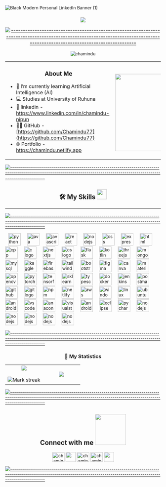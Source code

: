 <table align="center" width=700></table>


![Black Modern Personal LinkedIn Banner (1)](https://github.com/Chamindu77/Chamindu77/assets/117502200/4ecb0113-d539-4420-b372-eba5fc16c8de)



<h3 align="center"><img src="https://readme-typing-svg.herokuapp.com?lines=Thank+You+for+taking+the+time+to+view+my+GitHub+Profile...&center=true&width=700&height=45">



[![-----------------------------------------------------------------------------------------------------------------------------------------------------------------------------](
https://raw.githubusercontent.com/andreasbm/readme/master/assets/lines/aqua.png)](https://github.com/BaseMax?tab=repositories)

</h3> <p align="center"> <img src="https://komarev.com/ghpvc/?username=chamindu77&label=Profile%20views&color=0e75b6&style=flat" alt="chamindu" /> </p>



<table align="center">
<tr border="none">
<td  hegth="100%" align="left">
<h3 align="center"> About Me </h3>
  
- 🌱 I’m currently learning Artificial Intelligence (AI)
- 💻 Studies at University of Ruhuna
- 📌 linkedin - https://www.linkedin.com/in/chamindu-nipun
- 👨‍💻 GitHub - [https://github.com/Chamindu77](https://github.com/Chamindu77)
- 🌐 Portfolio - https://chamindu.netlify.app
</td>
<td hegth="100%" align="left">

<picture> <img align="right" src="https://github.com/7oSkaaa/7oSkaaa/blob/main/Images/Right_Side.gif?raw=true" width = 250px></picture>

  </td>
</tr>
</table>



[![-----------------------------------------------------------------------------------------------------------------------------------------------------------------------------](
https://raw.githubusercontent.com/andreasbm/readme/master/assets/lines/aqua.png)](https://github.com/BaseMax?tab=repositories)

<h2 align="center"> 🛠️ My Skills <img src = "https://media2.giphy.com/media/QssGEmpkyEOhBCb7e1/giphy.gif?cid=ecf05e47a0n3gi1bfqntqmob8g9aid1oyj2wr3ds3mg700bl&rid=giphy.gif" width = 32px> </h2>

---


[![-----------------------------------------------------------------------------------------------------------------------------------------------------------------------------](
https://raw.githubusercontent.com/andreasbm/readme/master/assets/lines/aqua.png)](https://github.com/BaseMax?tab=repositories)




<div align="left">
  <img width="6" />
<img src="https://skillicons.dev/icons?i=py" height="40" alt="python logo"  />
  <img width="13" />
<img src="https://skillicons.dev/icons?i=java" height="40" alt="java logo"  />
  <img width="13" />
<img src="https://skillicons.dev/icons?i=js" height="40" alt="javascript logo"  />
  <img width="13" />
<img src="https://skillicons.dev/icons?i=react" height="40" alt="react logo"  />
  <img width="13" />
<img src="https://skillicons.dev/icons?i=nodejs" height="40" alt="nodejs logo"  />
  <img width="13" />
<img src="https://skillicons.dev/icons?i=css" height="40" alt="css logo"  />
  <img width="13" />
<img src="https://skillicons.dev/icons?i=express" height="40" alt="express logo"  />
  <img width="13" />
<img src="https://skillicons.dev/icons?i=html" height="40" alt="html logo"  />
  <img width="13" />
<img src="https://skillicons.dev/icons?i=cpp" height="40" alt="cpp logo"  />
  <img width="13" />
<img src="https://skillicons.dev/icons?i=c" height="40" alt="c logo"  />
  <img width="13" />
<img src="https://skillicons.dev/icons?i=nextjs" height="40" alt="nextjs logo"  />
  <img width="13" />
<img src="https://skillicons.dev/icons?i=cs" height="40" alt="cs logo"  />
  <img width="13" />
<img src="https://skillicons.dev/icons?i=flask" height="40" alt="flask logo"  />
  <img width="13" />
<img src="https://skillicons.dev/icons?i=kotlin" height="40" alt="kotlin logo"  />
  <img width="13" />
<img src="https://skillicons.dev/icons?i=threejs" height="40" alt="threejs logo"  />
  <img width="13" />
<img src="https://skillicons.dev/icons?i=mongodb" height="40" alt="mongodb logo"  />
  <img width="13" />
<img src="https://skillicons.dev/icons?i=mysql" height="40" alt="mysql logo"  />
<img width="13" />
<img src="https://cdn.simpleicons.org/kaggle" height="40" alt="kaggle logo"  />
<img width="13" />
<img src="https://skillicons.dev/icons?i=firebase" height="40" alt="firebase logo"  />
<img width="13" />
<img src="https://skillicons.dev/icons?i=tailwind" height="40" alt="tailwind logo"  />
<img width="13" />
<img src="https://cdn.simpleicons.org/bootstrap/7952B3" height="40" alt="bootstrap logo"  />
<img width="13" />
<img src="https://skillicons.dev/icons?i=figma" height="40" alt="figma logo"  />
<img width="13" />
<img src="https://cdn.simpleicons.org/canva" height="40" alt="canva logo"  />
<img width="13" />
<img src="https://skillicons.dev/icons?i=materialui" height="40" alt="material ui logo"  />
<img width="13" />
<img src="https://skillicons.dev/icons?i=opencv" height="40" alt="opencv logo"  />
<img width="13" />
<img src="https://skillicons.dev/icons?i=pytorch" height="40" alt="pytorch logo"  />
<img width="13" />
<img src="https://skillicons.dev/icons?i=tensorflow" height="40" alt="tensorflow logo"  />
<img width="13" />
<img src="https://skillicons.dev/icons?i=sklearn" height="40" alt="sklearn logo"  />
<img width="13" />
<img src="https://seaborn.pydata.org/_images/logo-mark-lightbg.svg" height="40" alt="typescript logo"  />
<img width="13" />
<img src="https://skillicons.dev/icons?i=docker" height="40" alt="docker logo"  />
<img width="13" />
<img src="https://skillicons.dev/icons?i=jenkins" height="40" alt="jenkins logo"  />
<img width="13" />
<img src="https://skillicons.dev/icons?i=postman" height="40" alt="postman logo"  />
<img width="13" />
<img src="https://skillicons.dev/icons?i=github" height="40" alt="github logo"  />
<img width="13" />
<img src="https://skillicons.dev/icons?i=git" height="40" alt="git logo"  />
<img width="13" />
<img src="https://skillicons.dev/icons?i=npm" height="40" alt="npm logo"  />
<img width="13" />
<img src="https://skillicons.dev/icons?i=netlify" height="40" alt="netlify logo"  />
<img width="13" />
<img src="https://skillicons.dev/icons?i=aws" height="40" alt="aws logo"  />
<img width="13" />
<img src="https://skillicons.dev/icons?i=windows" height="40" alt="windows logo"  />
<img width="13" />
<img src="https://skillicons.dev/icons?i=linux" height="40" alt="linux logo"  />
<img width="13" />
<img src="https://skillicons.dev/icons?i=ubuntu" height="40" alt="ubuntu logo"  />
<img width="13" />
<img src="https://user-images.githubusercontent.com/25181517/117269608-b7dcfb80-ae58-11eb-8e66-6cc8753553f0.png" height="40" alt="android logo"  />
<img width="13" />
<img src="https://skillicons.dev/icons?i=vscode" height="40" alt="vscode logo"  />
<img width="13" />
<img src="https://skillicons.dev/icons?i=anaconda" height="40" alt="anaconda logo"  />
<img width="13" />
<img src="https://skillicons.dev/icons?i=visualstudio" height="40" alt="visualstudio logo"  />
<img width="13" />
<img src="https://skillicons.dev/icons?i=androidstudio" height="40" alt="androidstudio logo"  />
<img width="13" />
<img src="https://skillicons.dev/icons?i=eclipse" height="40" alt="eclipse logo"  />
<img width="13" />
<img src="https://skillicons.dev/icons?i=pycharm" height="40" alt="pycharm logo"  />
<img width="13" />
<img src="https://user-images.githubusercontent.com/25181517/183914128-3fc88b4a-4ac1-40e6-9443-9a30182379b7.png" height="40" alt="nodejs logo"  />
<img width="13" />
<img src="https://user-images.githubusercontent.com/25181517/192107854-765620d7-f909-4953-a6da-36e1ef69eea6.png" height="40" alt="nodejs logo"  />
<img width="13" />
<img src="https://user-images.githubusercontent.com/25181517/183912952-83784e94-629d-4c34-a961-ae2ae795b662.png" height="40" alt="nodejs logo"  />
<img width="13" />
<img src="https://user-images.githubusercontent.com/25181517/183868728-b2e11072-00a5-47e2-8a4e-4ebbb2b8c554.png"  height="40" alt="nodejs logo"  />
<img width="13" />
<img src="https://user-images.githubusercontent.com/25181517/192106593-610ee31c-995e-4f24-b8e1-0f18eead6fae.png"  height="40" alt="nodejs logo"  />
<img width="13" />


 

[![-----------------------------------------------------------------------------------------------------------------------------------------------------------------------------](
https://raw.githubusercontent.com/andreasbm/readme/master/assets/lines/aqua.png)](https://github.com/BaseMax?tab=repositories)


<h3 align="center"> 🚀 My Statistics </h3>
<p align="center">
<table align="center">
<tr border="none">
<td width="50%" align="center">
  
  <img  align="center"  src="https://github-readme-stats.vercel.app/api?username=chamindu77&theme=dark&show_icons=true&count_private=true" />
  <br></br>
  <img  title="🔥 Get streak stats for your profile at git.io/streak-stats" alt="Mark streak" src="https://github-readme-streak-stats.herokuapp.com/?user=chamindu77&theme=dark&hide_border=false" /> 
</td>
<td width="50%" align="center">

  <img  align="center"  src="https://github-readme-stats.anuraghazra1.vercel.app/api/top-langs/?username=chamindu77&theme=dark&hide_border=false&no-bg=true&no-frame=true&langs_count=10"/>
  
  </td>
</tr>
</table>

[![-----------------------------------------------------------------------------------------------------------------------------------------------------------------------------](
https://raw.githubusercontent.com/andreasbm/readme/master/assets/lines/aqua.png)](https://github.com/BaseMax?tab=repositories)



<h2 align="center"> Connect with me <img src='https://raw.githubusercontent.com/ShahriarShafin/ShahriarShafin/main/Assets/handshake.gif' width="100px"> </h2>
<p align="center">
<a href="https://linkedin.com/in/chamindu nipun" target="blank"><img align="center" src="https://raw.githubusercontent.com/rahuldkjain/github-profile-readme-generator/master/src/images/icons/Social/linked-in-alt.svg" alt="chamindu nipun" height="30" width="40" /></a>
<a href = 'https://github.com/Chamindu77'> <img width = '32px' align= 'center' src="https://raw.githubusercontent.com/rahulbanerjee26/githubAboutMeGenerator/main/icons/github.svg"/></a>
<a href="https://fb.com/chamindu munasinghe" target="blank"><img align="center" src="https://raw.githubusercontent.com/rahuldkjain/github-profile-readme-generator/master/src/images/icons/Social/facebook.svg" alt="chamindu munasinghe" height="30" width="40" /></a>
<a href="https://chamindu.netlify.app" target="blank"><img align="center" src="https://png.pngtree.com/png-vector/20221225/ourmid/pngtree-c-icon-metal-design-png-image_6536367.png" alt="chamindu nipun" height="30" width="40" /></a>
<a href = 'https://www.twitter.com/CN_Munasinghe'> <img width = '32px' align= 'center' src="https://raw.githubusercontent.com/rahulbanerjee26/githubAboutMeGenerator/main/icons/twitter.svg"/></a> 
</p>


[![-----------------------------------------------------------------------------------------------------------------------------------------------------------------------------](
https://raw.githubusercontent.com/andreasbm/readme/master/assets/lines/aqua.png)](https://github.com/BaseMax?tab=repositories)






